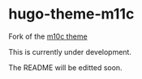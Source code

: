 # hugo-theme-m11c
Fork of the [m10c theme](https://github.com/vaga/hugo-theme-m10c)

This is currently under development.

The README will be editted soon.